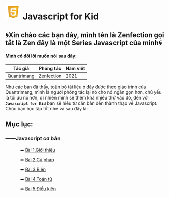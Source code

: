 # ![icons8-javascript.png](https://raw.githubusercontent.com/Zenfection/Image/master/2021/01/21-21-56-44-icons8-javascript.png) Javascript for Kid

## 🌀Xin chào các bạn đây, mình tên là Zenfection gọi tắt là Zen đây là một Series Javascript của mình🌀

#### Mình có đôi lời muốn nói sau đây:

| Tác giả     | Phóng tác  | Năm viết |
| ----------- | ---------- | -------- |
| Quantrimang | Zenfection | 2021     |

Như các bạn đã thấy, toàn bộ tài liệu ở đây được theo giáo trình của Quantrimang, mình là người phóng tác lại nó cho nó ngắn gọn hơn, chủ yếu là tối ưu nó hơn, dĩ nhiên mình sẽ thêm khá nhiều thứ vào đó, đến với **`Javascript for Kid`** bạn sẽ hiểu từ căn bản đến thành thạo về Javascript. Chúc bạn học tập tốt nhé và sau đây là:

## Mục lục:

### ——Javascript cơ bản

            ➡ [Bài 1.Giới thiệu]()

            ➡ [Bài 2.Cú pháp]()

            ➡ [Bài 3.Biến]()

            ➡ [Bài 4.Toán tử]()

            ➡ [Bài 5.Điều kiện]()


